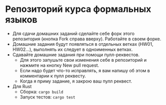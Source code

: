 # Репозиторий курса формальных языков

* Для сдачи домашних заданий сделайте себе форк этого репозитория (кнопка Fork справа вверху). Работайте в своем форке. 
* Домашние задания будут появляться в отдельных ветках (HW01, HW02...), выполнять их следует в одноименных ветках. 
* Сдавайте домашние задания при помощи пулл-реквестов. 
  * Для этого запушьте свои изменения себе в репозиторий и нажмите на кнопку New pull request.
  * Если надо будет что-то исправлять, я вам напишу об этом в комментарии к пулл реквесту. 
  * Когда я приму задание, я закрою ваш пулл реквест.
* Для Rust
  * Сборка: `cargo build`
  * Запуск тестов: `cargo test` 